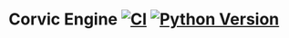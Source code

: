 # Corvic Engine [![CI](https://github.com/corvicai/corvic-engine/actions/workflows/ci.yaml/badge.svg)](https://github.com/corvicai/corvic-engine/actions/workflows/ci.yaml) [![Python Version](https://img.shields.io/badge/python-3.11%20|%203.12-blue)](https://www.python.org/downloads/release/python-3110/)
